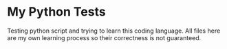 # My Python Tests
 Testing python script and trying to learn this coding language. All files here are my own learning process so their correctness is not guaranteed.
